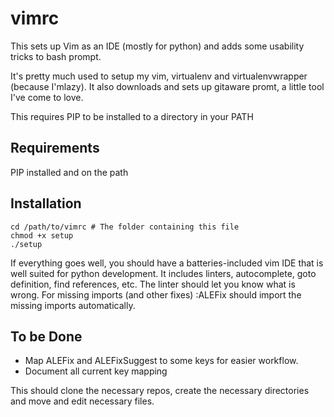 # vimrc

This sets up Vim as an IDE (mostly for python) and adds some usability tricks to bash prompt.

It's pretty much used to setup my vim, virtualenv and virtualenvwrapper (because I'mlazy). It also downloads and sets up
gitaware promt, a little tool I've come to love.

This requires PIP to be installed to a directory in your PATH

## Requirements
PIP installed and on the path

## Installation
```
cd /path/to/vimrc # The folder containing this file
chmod +x setup
./setup
```

If everything goes well, you should have a batteries-included vim IDE that is well suited
for python development. It includes linters, autocomplete, goto definition, find references, etc.
The linter should let you know what is wrong. For missing imports (and other fixes)
:ALEFix should import the missing imports automatically.

## To be Done
* Map ALEFix and ALEFixSuggest to some keys for easier workflow.
* Document all current key mapping

This should clone the necessary repos, create the necessary directories and move and edit necessary files.
